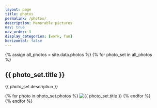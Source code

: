 ```yaml
---
layout: page
title: photos
permalink: /photos/
description: Memorable pictures
nav: true
nav_order: 3
display_categories: [work, fun]
horizontal: false
---
```


<div class="photos">
  {% assign all_photos = site.data.photos %}
  {% for photo_set in all_photos %}
    <div class="photo-set">
      <h2 class="photo-title">{{ photo_set.title }}</h2>
      <p class="photo-description">{{ photo_set.description }}</p>
      <div class="photo-images">
        {% for photo in photo_set.photos %}
          <img src="{{ photo }}" alt="{{ photo_set.title }}" class="photo-img" onclick="toggleZoom(this, event)">
        {% endfor %}
      </div>
    </div>
  {% endfor %}
</div>

<!-- JavaScript 수정 -->
<script>
let zoomedImg = null;

function toggleZoom(img, event) {
  event.stopPropagation(); // 이벤트 버블링 방지
  
  if (zoomedImg === img) {
    // 현재 확대된 이미지를 다시 클릭한 경우
    img.classList.remove('zoomed');
    zoomedImg = null;
  } else {
    // 다른 이미지가 확대되어 있었다면 원래 크기로
    if (zoomedImg) {
      zoomedImg.classList.remove('zoomed');
    }
    // 새로운 이미지 확대
    img.classList.add('zoomed');
    zoomedImg = img;
  }
}

// 페이지 어디든 클릭하면 확대 해제
document.addEventListener('click', function() {
  if (zoomedImg) {
    zoomedImg.classList.remove('zoomed');
    zoomedImg = null;
  }
});
</script>

<!-- CSS 스타일 수정 -->
<style>
.photo-img {
  cursor: pointer;
  transition: all 0.3s ease;
}

.photo-img:hover {
  opacity: 0.7;
}

.photo-img.zoomed {
  transform: scale(2.0);
  z-index: 1000;
  position: relative;
}
</style>